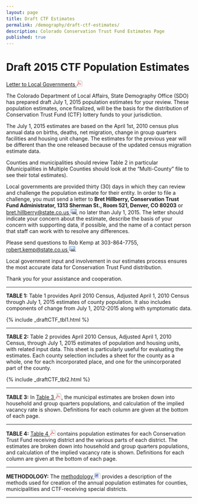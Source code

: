 ```yaml
---
layout: page
title: Draft CTF Estimates
permalink: /demography/draft-ctf-estimates/
description: Colorado Conservation Trust Fund Estimates Page
published: true
---
```


# Draft 2015 CTF Population Estimates

[Letter to Local Governments ![pdf](/images/page_white_acrobat.png 'download pdf file')](https://dola.colorado.gov/demog-cms/sites/dola.colorado.gov.demog-cms/files/demog-docs/ctf_draft/CTFDraftLetter_2014_CaC_draft.pdf)

The Colorado Department of Local Affairs, State Demography Office (SDO) has prepared draft July 1, 2015 population estimates for your review. These population estimates, once finalized, will be the basis for the distribution of Conservation Trust Fund (CTF) lottery funds to your jurisdiction.

The July 1, 2015 estimates are based on the April 1st, 2010 census plus annual data on births, deaths, net migration, change in group quarters facilities and housing unit change.  The estimates for the previous year  will be different than the one released because of the updated census migration estimate data.

Counties and municipalities should review Table 2 in particular (Municipalities in Multiple Counties should look at the “Multi-County” file to see their total estimates).

Local governments are provided thirty (30) days in which they can review and challenge the population estimate for their entity. In order to file a challenge, you must send a letter to **Bret Hillberry, Conservation Trust Fund Administrator, 1313 Sherman St., Room 521, Denver, CO 80203** or [bret.hillberry@state.co.us  ![email](/images/email_link.png 'send email')](mailto:bret.hillberry@state.co.us ), no later than July 1, 2015. The letter should indicate your concern about the estimate, describe the basis of your concern with supporting data, if possible, and the name of a contact person that staff can work with to resolve any differences.

Please send questions to Rob Kemp at 303-864-7755, [robert.kemp@state.co.us ![email](/images/email_link.png 'send email')](mailto:robert.kemp@state.co.us).  

Local government input and involvement in our estimates process ensures the most accurate data for Conservation Trust Fund distribution. 

Thank you for your assistance and cooperation.


---

**TABLE 1:** Table 1 provides April 2010 Census, Adjusted April 1, 2010 Census through July 1, 2015 estimates of county population. It also includes components of change from July 1, 2012-2015 along with symptomatic data.

{% include _draftCTF_tbl1.html %}

---

**TABLE 2:** Table 2 provides April 2010 Census, Adjusted April 1, 2010 Census, through  July 1, 2015 estimates of population and housing units, with related input data. This sheet is particularly useful for evaluating the estimates. Each county selection includes a sheet for the county as a whole, one for each incorporated place, and one for the unincorporated part of the county.

{% include _draftCTF_tbl2.html %}

---

**TABLE 3:** In [Table 3 ![pdf](/images/page_white_acrobat.png 'download pdf file')](https://drive.google.com/uc?export=download&id=0B-vz6H4k4SESWHp2bC1VWHJNY1E), the municipal estimates are broken down into household and group quarters populations, and calculation of the implied vacancy rate is shown. Definitions for each column are given at the bottom of each page.

---

**TABLE 4:** [Table 4 ![pdf](/images/page_white_acrobat.png 'download pdf file')](https://drive.google.com/uc?export=download&id=0B_M7zgfu2piFWkZ6YWFmaHV4MVU) contains population estimates for each Conservation Trust Fund receiving district and the various parts of each district. The estimates are broken down into household and group quarters populations, and calculation of the implied vacancy rate is shown. Definitions for each column are given at the bottom of each page.

---

**METHODOLOGY:** The [methodology ![doc](/images/page_white_word.png 'download doc file')](https://drive.google.com/uc?export=download&id=0B-vz6H4k4SESM2hnaTNfX1k1Tk0) provides a description of the methods used for creation of the annual population estimates for counties, municipalities and CTF-receiving special districts.

---
